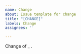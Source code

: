 ```yaml
---
name: Change
about: Issue template for change
title: "[CHANGE]"
labels: Change
assignees: ''

---
```


Change of _ .
